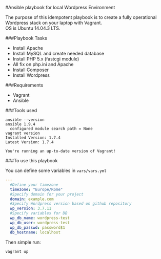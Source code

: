 #Ansible playbook for local Wordpress Environment

The purpose of this idempotent playbook is to create a fully operational
Wordpress stack on your laptop with Vagrant.  
OS is Ubuntu 14.04.3 LTS.

###Playbook Tasks

 - Install Apache
 - Install MySQL and create needed database
 - Install PHP 5.x (fastcgi module)
 - All fix on php.ini and Apache  
 - Install Composer
 - Install Wordpress

###Requirements

 - Vagrant
 - Ansible

###Tools used

```sheel
ansible --version
ansible 1.9.4
  configured module search path = None
vagrant version
Installed Version: 1.7.4
Latest Version: 1.7.4

You're running an up-to-date version of Vagrant!
```

###To use this playbook

You can define some variables in `vars/vars.yml`

```yaml
---
  #Define your timezone
  timezone: "Europe/Rome"
  #Specify domain for your project
  domain: example.com
  #Specify Wordpress version based on github repository
  wp_version: 3.7.11
  #Specify variables for DB
  wp_db_name: wordpress-test
  wp_db_user: wordpress-test
  wp_db_passwd: password$1
  db_hostname: localhost
```

Then simple run:

```shell
vagrant up
```
